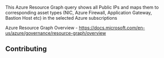 This Azure Resource Graph query shows all Public IPs and maps them to corresponding asset types (NIC, Azure Firewall, Application Gateway, Bastion Host etc) in the selected Azure subscriptions

Azure Resource Graph Overview - https://docs.microsoft.com/en-us/azure/governance/resource-graph/overview

## Contributing
